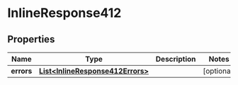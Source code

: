 
# InlineResponse412

## Properties
Name | Type | Description | Notes
------------ | ------------- | ------------- | -------------
**errors** | [**List&lt;InlineResponse412Errors&gt;**](InlineResponse412Errors.md) |  |  [optional]



